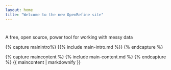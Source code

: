 ```yaml
---
layout: home
title: "Welcome to the new OpenRefine site"
---
```

<div id="banner">
  <div class="inner-content">
    <div class="copy">
      <h1></h1>
      <p class="intro">A free, open source, power tool for working with messy data</p>
    </div>
  </div>
</div> 

{% capture mainintro%}
  {{% include main-intro.md %}}
{% endcapture %} 

{% capture maincontent %}
  {% include main-content.md %}
{% endcapture %}
{{ maincontent | markdownify }}

 
